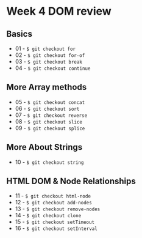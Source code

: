 # Week 4 DOM review

## Basics

- 01 - `$ git checkout for`
- 02 - `$ git checkout for-of`
- 03 - `$ git checkout break`
- 04 - `$ git checkout continue`

## More Array methods

- 05 - `$ git checkout concat`
- 06 - `$ git checkout sort`
- 07 - `$ git checkout reverse`
- 08 - `$ git checkout slice`
- 09 - `$ git checkout splice`

## More About Strings

- 10 - `$ git checkout string`

## HTML DOM & Node Relationships

- 11 - `$ git checkout html-node`
- 12 - `$ git checkout add-nodes`
- 13 - `$ git checkout remove-nodes`
- 14 - `$ git checkout clone`
- 15 - `$ git checkout setTimeout`
- 16 - `$ git checkout setInterval`
